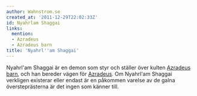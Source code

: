 ```yaml
---
author: Wahnstrom.se
created_at: '2011-12-29T22:02:33Z'
id: Nyahrlam Shaggai
links:
  mention:
  - Azradeus
  - Azradeus barn
title: 'Nyahrl''am Shaggai'
---
```


Nyahrl'am Shaggai är en demon som styr och ställer över kulten [Azradeus barn], och han bereder
vägen för [Azradeus]. Om Nyahrl'am Shaggai verkligen existerar eller endast är en påkommen varelse
av de galna översteprästerna är det ingen som känner till.

  [Azradeus barn]: Azradeus_barn
  [Azradeus]: Azradeus